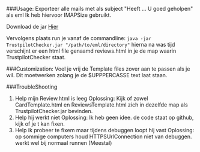 ###Usage: 
Exporteer alle mails met als subject "Heeft ... U goed geholpen" als eml
Ik heb hiervoor IMAPSize gebruikt.

Download de jar [Hier]("https://github.com/Pverweij/TrustPilotFinder/releases/download/1.0/TrustpilotChecker.zip")

Vervolgens plaats run je vanaf de commandline:
```java -jar TrustpilotChecker.jar "/path/to/eml/directory"```
hierna na was tijd verschijnt er een html file genaamd reviews.html in je de map waarin TrustpilotChecker staat.
	
	
###Customization:
Voel je vrij de Template files zover aan te passen als je wil.
Dit moetwerken zolang je de $UPPPERCASSE text laat staan.
	
	
###TroubleShooting
1. Help mijn Review.html is leeg
	Oplossing: Kijk of zowel CardTemplate.html en ReviewsTemplate.html zich in dezelfde map als TrustpilotChecker.jar bevinden.
2. Help hij werkt niet
	Oplossing: Ik heb geen idee. de code staat op github, kijk of je t kan fixen.
3. Help ik probeer te fixem maar tijdens debuggen loopt hij vast
	Oplossing: op sommige computers houd HTTPSUrlConnection niet van debuggen. werkt wel bij normaal runnen (Meestal)
